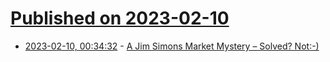 # [Published on 2023-02-10](index.md)

* [2023-02-10, 00:34:32](https://news.ycombinator.com/item?id=34733922) - [A Jim Simons Market Mystery – Solved? Not:-)](https://www.institutionalinvestor.com/article/b8xc1b3bzfrk3m/A-Jim-Simons-Market-Mystery-Solved)
